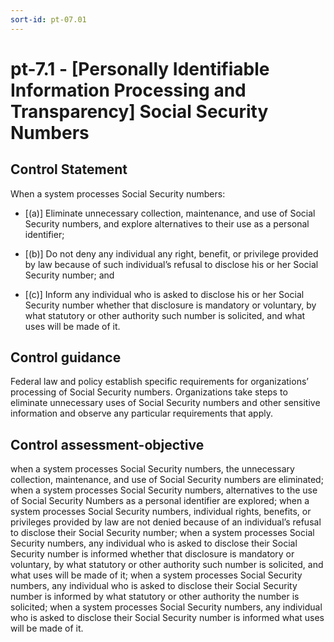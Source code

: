 ```yaml
---
sort-id: pt-07.01
---
```


# pt-7.1 - \[Personally Identifiable Information Processing and Transparency\] Social Security Numbers

## Control Statement

When a system processes Social Security numbers:

- \[(a)\] Eliminate unnecessary collection, maintenance, and use of Social Security numbers, and explore alternatives to their use as a personal identifier;

- \[(b)\] Do not deny any individual any right, benefit, or privilege provided by law because of such individual’s refusal to disclose his or her Social Security number; and

- \[(c)\] Inform any individual who is asked to disclose his or her Social Security number whether that disclosure is mandatory or voluntary, by what statutory or other authority such number is solicited, and what uses will be made of it.

## Control guidance

Federal law and policy establish specific requirements for organizations’ processing of Social Security numbers. Organizations take steps to eliminate unnecessary uses of Social Security numbers and other sensitive information and observe any particular requirements that apply.

## Control assessment-objective

when a system processes Social Security numbers, the unnecessary collection, maintenance, and use of Social Security numbers are eliminated;
when a system processes Social Security numbers, alternatives to the use of Social Security Numbers as a personal identifier are explored;
when a system processes Social Security numbers, individual rights, benefits, or privileges provided by law are not denied because of an individual’s refusal to disclose their Social Security number;
when a system processes Social Security numbers, any individual who is asked to disclose their Social Security number is informed whether that disclosure is mandatory or voluntary, by what statutory or other authority such number is solicited, and what uses will be made of it;
when a system processes Social Security numbers, any individual who is asked to disclose their Social Security number is informed by what statutory or other authority the number is solicited;
when a system processes Social Security numbers, any individual who is asked to disclose their Social Security number is informed what uses will be made of it.
